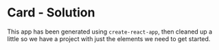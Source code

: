 # Card - Solution

This app has been generated using `create-react-app`, then cleaned up a little so we have a project with just the elements we need to get started.


